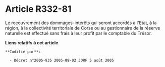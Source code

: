 # Article R332-81

Le recouvrement des dommages-intérêts qui seront accordés à l'Etat, à la région, à la collectivité territoriale de Corse ou
au gestionnaire de la réserve naturelle est effectué sans frais à leur profit par le comptable du Trésor.

**Liens relatifs à cet article**

	**Codifié par**:

	  - Décret n°2005-935 2005-08-02 JORF 5 août 2005
